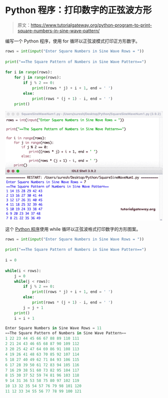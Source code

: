# Python 程序：打印数字的正弦波方形

> 原文：<https://www.tutorialgateway.org/python-program-to-print-square-numbers-in-sine-wave-pattern/>

编写一个 Python 程序，使用 for 循环以正弦波模式打印正方形数字。

```py
rows = int(input("Enter Square Numbers in Sine Wave Rows = "))

print("==The Square Pattern of Numbers in Sine Wave Pattern==")

for i in range(rows):
    for j in range(rows):
        if j % 2 == 0:
            print((rows * j) + i + 1, end = ' ')
        else:
            print(rows * (j + 1) - i, end = ' ')
    print()
```

![Python Program to Print Square Numbers in Sine Wave Pattern](img/02bc191bd8857296040dd2ca39b710da.png)

这个 [Python 程序](https://www.tutorialgateway.org/python-programming-examples/)使用 while 循环以正弦波格式打印数字的方形图案。

```py
rows = int(input("Enter Square Numbers in Sine Wave Rows = "))

print("==The Square Pattern of Numbers in Sine Wave Pattern==")

i = 0

while(i < rows):
    j = 0
    while(j < rows):
        if j % 2 == 0:
            print((rows * j) + i + 1, end = ' ')
        else:
            print(rows * (j + 1) - i, end = ' ')
        j = j + 1
    print()
    i = i + 1
```

```py
Enter Square Numbers in Sine Wave Rows = 11
==The Square Pattern of Numbers in Sine Wave Pattern==
1 22 23 44 45 66 67 88 89 110 111 
2 21 24 43 46 65 68 87 90 109 112 
3 20 25 42 47 64 69 86 91 108 113 
4 19 26 41 48 63 70 85 92 107 114 
5 18 27 40 49 62 71 84 93 106 115 
6 17 28 39 50 61 72 83 94 105 116 
7 16 29 38 51 60 73 82 95 104 117 
8 15 30 37 52 59 74 81 96 103 118 
9 14 31 36 53 58 75 80 97 102 119 
10 13 32 35 54 57 76 79 98 101 120 
11 12 33 34 55 56 77 78 99 100 121 
```